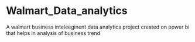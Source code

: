 # Walmart_Data_analytics
A walmart business inteleeginent data analytics project created on power bi that helps in analysis of business trend
